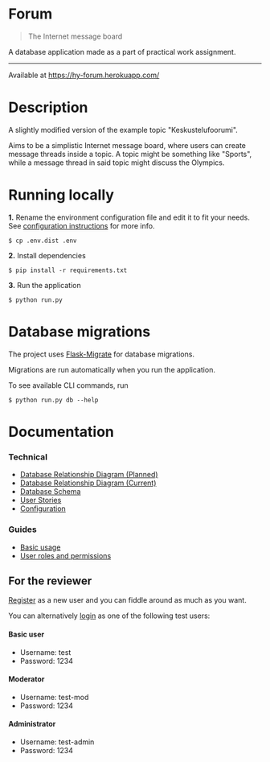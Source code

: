 # Forum

> The Internet message board

A database application made as a part of practical work assignment.

---

Available at https://hy-forum.herokuapp.com/

# Description

A slightly modified version of the example topic "Keskustelufoorumi".

Aims to be a simplistic Internet message board, where users can create message threads inside a topic. A topic might be something like "Sports", while a message thread in said topic might discuss the Olympics.

# Running locally

**1.** Rename the environment configuration file and edit it to fit your needs. See [configuration instructions](documentation/configuration.md) for more info.

```
$ cp .env.dist .env
```

**2.** Install dependencies

```
$ pip install -r requirements.txt
```

**3.** Run the application

```
$ python run.py
```

# Database migrations

The project uses [Flask-Migrate](https://flask-migrate.readthedocs.io/en/latest/) for database migrations.

Migrations are run automatically when you run the application.

To see available CLI commands, run

```
$ python run.py db --help
```

# Documentation

### Technical

- [Database Relationship Diagram (Planned)](documentation/db-diagram.png)
- [Database Relationship Diagram (Current)](documentation/db-diagram-current.png)
- [Database Schema](documentation/db-schema.md)
- [User Stories](documentation/user-stories.md)
- [Configuration](documentation/configuration.md)

### Guides

- [Basic usage](documentation/usage.md)
- [User roles and permissions](documentation/admin.md)

## For the reviewer

[Register](https://hy-forum.herokuapp.com/register) as a new user and you can fiddle around as much as you want.

You can alternatively [login](https://hy-forum.herokuapp.com/login) as one of the following test users:

#### Basic user
- Username: test
- Password: 1234

#### Moderator
- Username: test-mod
- Password: 1234

#### Administrator
- Username: test-admin
- Password: 1234